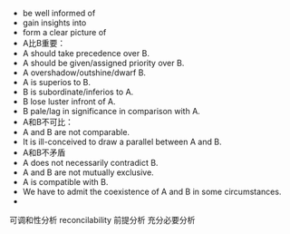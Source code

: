 - be well informed of 
- gain insights into 
- form a clear picture of 
- A比B重要：
- A should take precedence over B.
- A should be given/assigned priority over B.
- A overshadow/outshine/dwarf B.
- A is superios to B.
- B is subordinate/inferios to A.
- B lose luster infront of A.
- B pale/lag in significance in comparison with A.
- A和B不可比：
- A and B are not comparable.
- It is ill-conceived to draw a parallel between A and B. 
- A和B不矛盾
- A does not necessarily contradict B.
- A and B are not mutually exclusive.
- A is compatible with B.
- We have to admit the coexistence of A and B in some circumstances. 
- 

可调和性分析 reconcilability
前提分析
充分必要分析 